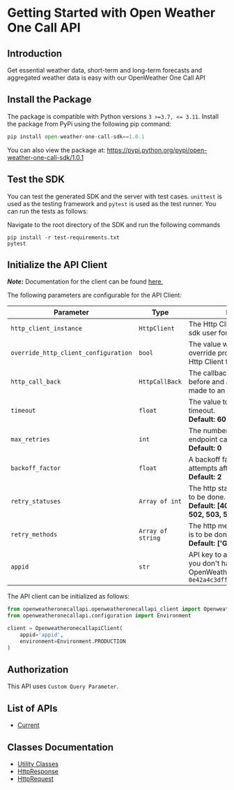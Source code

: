 
# Getting Started with Open Weather One Call API

## Introduction

Get essential weather data, short-term and long-term forecasts and aggregated weather data is easy with our OpenWeather One Call API

## Install the Package

The package is compatible with Python versions `3 >=3.7, <= 3.11`.
Install the package from PyPi using the following pip command:

```python
pip install open-weather-one-call-sdk==1.0.1
```

You can also view the package at:
https://pypi.python.org/pypi/open-weather-one-call-sdk/1.0.1

## Test the SDK

You can test the generated SDK and the server with test cases. `unittest` is used as the testing framework and `pytest` is used as the test runner. You can run the tests as follows:

Navigate to the root directory of the SDK and run the following commands

```
pip install -r test-requirements.txt
pytest
```

## Initialize the API Client

**_Note:_** Documentation for the client can be found [here.](https://www.github.com/SidneyAllen/open-weather-one-call-python-sdk/tree/1.0.1/doc/client.md)

The following parameters are configurable for the API Client:

| Parameter | Type | Description |
|  --- | --- | --- |
| `http_client_instance` | `HttpClient` | The Http Client passed from the sdk user for making requests |
| `override_http_client_configuration` | `bool` | The value which determines to override properties of the passed Http Client from the sdk user |
| `http_call_back` | `HttpCallBack` | The callback value that is invoked before and after an HTTP call is made to an endpoint |
| `timeout` | `float` | The value to use for connection timeout. <br> **Default: 60** |
| `max_retries` | `int` | The number of times to retry an endpoint call if it fails. <br> **Default: 0** |
| `backoff_factor` | `float` | A backoff factor to apply between attempts after the second try. <br> **Default: 2** |
| `retry_statuses` | `Array of int` | The http statuses on which retry is to be done. <br> **Default: [408, 413, 429, 500, 502, 503, 504, 521, 522, 524]** |
| `retry_methods` | `Array of string` | The http methods on which retry is to be done. <br> **Default: ['GET', 'PUT']** |
| `appid` | `str` | API key to authorize requests. If you don't have an OpenWeatherMap API key, use `0e42a4c3dff34f7e42dbfcd804a5c917` |

The API client can be initialized as follows:

```python
from openweatheronecallapi.openweatheronecallapi_client import OpenweatheronecallapiClient
from openweatheronecallapi.configuration import Environment

client = OpenweatheronecallapiClient(
    appid='appid',
    environment=Environment.PRODUCTION
)
```

## Authorization

This API uses `Custom Query Parameter`.

## List of APIs

* [Current](https://www.github.com/SidneyAllen/open-weather-one-call-python-sdk/tree/1.0.1/doc/controllers/current.md)

## Classes Documentation

* [Utility Classes](https://www.github.com/SidneyAllen/open-weather-one-call-python-sdk/tree/1.0.1/doc/utility-classes.md)
* [HttpResponse](https://www.github.com/SidneyAllen/open-weather-one-call-python-sdk/tree/1.0.1/doc/http-response.md)
* [HttpRequest](https://www.github.com/SidneyAllen/open-weather-one-call-python-sdk/tree/1.0.1/doc/http-request.md)

